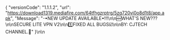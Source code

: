 {
 "versionCode": "1.1.1.2",
  "url":   "https://download1319.mediafire.com/64tfhgzrptrg/5zq720vj0o8d1t8/app.apk",
   "Message": "-•NEW UPDATE AVAILABLE•!!!\n\n🆕WHAT'S NEW???\n\nSECURE LITE VPN V2\n\n1️⃣FIXED ALL BUGS☑️\n\nBY: CJTECH CHANNEL.💚"
   }\n\n
